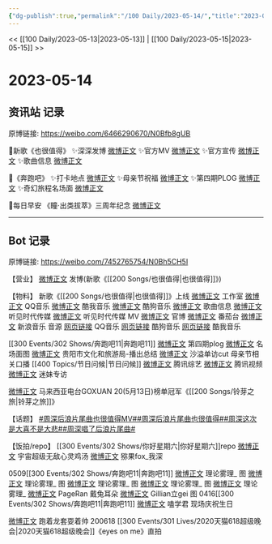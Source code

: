 ```yaml
---
{"dg-publish":true,"permalink":"/100 Daily/2023-05-14/","title":"2023-05-14","created":"2023-05-15T19:11:37.701+08:00","updated":"2023-05-25T20:21:55.148+08:00"}
---
```



<< [[100 Daily/2023-05-13\|2023-05-13]] | [[100 Daily/2023-05-15\|2023-05-15]] >>

# 2023-05-14

## 资讯站 记录

原博链接: https://weibo.com/6466290670/N0Bfb8gUB

🌟新歌《也很值得》
✨深深发博 [微博正文](https://weibo.com/6466290670/4901364490047666)
✨官方MV [微博正文](https://weibo.com/6466290670/4901344294999956)
✨官方宣传 [微博正文](https://weibo.com/6466290670/4901260774347301)
✨歌曲信息 [微博正文](https://weibo.com/6466290670/4901090040746459)

🌟《奔跑吧》
✨打卡地点 [微博正文](https://weibo.com/6466290670/4901260228035964)
✨母亲节祝福 [微博正文](https://weibo.com/6466290670/4901269049708270)
✨第四期PLOG [微博正文](https://weibo.com/6466290670/4901269439776158)
✨奇幻旅程名场面 [微博正文](https://weibo.com/6466290670/4901268570772893)

🌟每日早安
《瞳·出类拔萃》三周年纪念 [微博正文](https://weibo.com/6466290670/4901257473167320)

---
## Bot 记录

原博链接: https://weibo.com/7452765754/N0Bh5CH5I

【营业】
[微博正文](http://weibo.com/1736988591/N0zrU1D9S) 发博(新歌《[[200 Songs/也很值得\|也很值得]]》)

【物料】
新歌《[[200 Songs/也很值得\|也很值得]]》上线
[微博正文](http://weibo.com/7478855230/N0sh8AJBi) 工作室
[微博正文](http://weibo.com/2169129705/N0sgOysWj) QQ音乐
[微博正文](http://weibo.com/1738434147/N0sgOj5nL) 酷我音乐
[微博正文](http://weibo.com/1665103091/N0sjicRNw) 酷狗音乐
[微博正文](http://weibo.com/6466290670/N0sm838bF) 歌曲信息
[微博正文](http://weibo.com/5064650954/N0wclAwCi) 听见时代传媒
[微博正文](http://weibo.com/5064650954/N0wowymOc) 听见时代传媒
MV
[微博正文](http://weibo.com/7734039569/N0yWPjt3U) 官博
[微博正文](http://weibo.com/1767910704/N0yWPCbaU) 番茄台
[微博正文](http://weibo.com/1266269835/N0yWPB4WK) 新浪音乐
音源
[网页链接](https://weibo.cn/sinaurl?u=https%3A%2F%2Fi.y.qq.com%2Fv8%2Fplaysong.html%3Fsongid%3D411683216%26source%3Dyqq%26ADTAG%3Dhz_wb_sf%26channelId%3D10081987) QQ音乐
[网页链接](https://weibo.cn/sinaurl?u=https%3A%2F%2Fm3ws.kugou.com%2Fmixsong%2F8i12jd9f.html) 酷狗音乐
[网页链接](https://weibo.cn/sinaurl?u=http%3A%2F%2Fm.kuwo.cn%2Fnewh5app%2Fplay_detail%2F275984998) 酷我音乐

[[300 Events/302 Shows/奔跑吧11\|奔跑吧11]]
[微博正文](http://weibo.com/7478855230/N0wZetobP) 第四期plog
[微博正文](http://weibo.com/5242381821/N0wZ47VwI) 名场面图
[微博正文](http://weibo.com/2473528064/N0weMDByS) 贵阳市文化和旅游局-播出总结
[微博正文](http://weibo.com/6693608341/N0wYGtnT8) 沙溢单访cut
母亲节相关口播 [[400 Topics/节日问候\|节日问候]]
[微博正文](http://weibo.com/3758512144/N0wSAxir2) 腾讯综艺
[微博正文](http://weibo.com/2591595652/N0wRGs3Hy) 腾讯视频
[微博正文](http://weibo.com/7472279661/N0wO25ddl) 迷妹专访

[微博正文](http://weibo.com/1371117067/N0o6yr7wa) 马来西亚电台GOXUAN 20(5月13日)榜单冠军《[[200 Songs/铃芽之旅\|铃芽之旅]]》

【话题】
[#周深后浪片尾曲也很值得MV#](https://s.weibo.com/weibo?q=%23%E5%91%A8%E6%B7%B1%E5%90%8E%E6%B5%AA%E7%89%87%E5%B0%BE%E6%9B%B2%E4%B9%9F%E5%BE%88%E5%80%BC%E5%BE%97MV%23)[#周深后浪片尾曲也很值得#](https://s.weibo.com/weibo?q=%23%E5%91%A8%E6%B7%B1%E5%90%8E%E6%B5%AA%E7%89%87%E5%B0%BE%E6%9B%B2%E4%B9%9F%E5%BE%88%E5%80%BC%E5%BE%97%23)[#周深这次是大喜不是大悲#](https://s.weibo.com/weibo?q=%23%E5%91%A8%E6%B7%B1%E8%BF%99%E6%AC%A1%E6%98%AF%E5%A4%A7%E5%96%9C%E4%B8%8D%E6%98%AF%E5%A4%A7%E6%82%B2%23)[#周深唱了后浪片尾曲#](https://s.weibo.com/weibo?q=%23%E5%91%A8%E6%B7%B1%E5%94%B1%E4%BA%86%E5%90%8E%E6%B5%AA%E7%89%87%E5%B0%BE%E6%9B%B2%23)

【饭拍/repo】
[[300 Events/302 Shows/你好星期六\|你好星期六]]repo
[微博正文](http://weibo.com/6474607244/N0sjquiCz) 宇宙超级无敌心灵鸡汤
[微博正文](http://weibo.com/5604179672/N0wnZa09y) 猕果fox_我深

0509[[300 Events/302 Shows/奔跑吧11\|奔跑吧11]]
[微博正文](http://weibo.com/7458115630/N0wjWn3ZO) 理论雾理_ 图
[微博正文](http://weibo.com/7458115630/N0sIryIMP) 理论雾理_ 图
[微博正文](http://weibo.com/7458115630/N0woEx3op) 理论雾理_ 图
[微博正文](http://weibo.com/7458115630/N0wjWn3ZO) 理论雾理_ 图
[微博正文](http://weibo.com/7458115630/N0xMBbWcN) 理论雾理_
[微博正文](http://weibo.com/7633014126/N0xuZ5SMg) PageRan 戴兔耳朵
[微博正文](http://weibo.com/5355738926/N0B6Zv0Sh) Gillian立gei 图
0416[[300 Events/302 Shows/奔跑吧11\|奔跑吧11]]
[微博正文](http://weibo.com/1901459883/N0sjw7k4f) 嗑学君 现场庆祝生日

[微博正文](http://weibo.com/7760763321/LsYCm0Nhm) 跑着龙套耍着帅 200618 [[300 Events/301 Lives/2020天猫618超级晚会\|2020天猫618超级晚会]]《eyes on me》直拍
